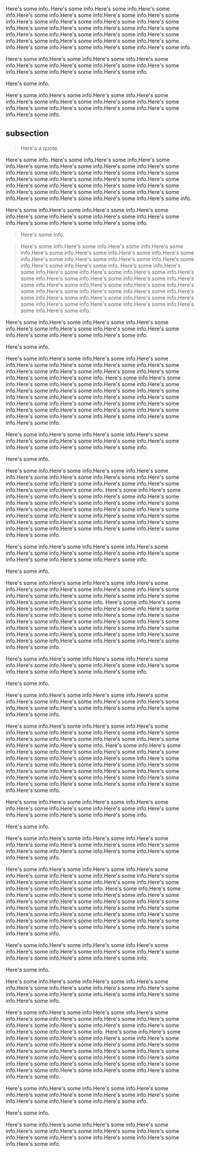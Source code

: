 Here's some info. Here's some info.Here's some info.Here's some info.Here's some info.Here's some info.Here's some info.Here's some info.Here's some info.Here's some info.Here's some info.Here's some info.Here's some info.Here's some info.Here's some info.Here's some info.Here's some info.Here's some info.Here's some info.Here's some info.Here's some info.Here's some info.Here's some info.Here's some info.Here's some info.Here's some info.Here's some info.Here's some info.

Here's some info.Here's some info.Here's some info.Here's some info.Here's some info.Here's some info.Here's some info.Here's some info.Here's some info.Here's some info.Here's some info.

Here's some info.

Here's some info.Here's some info.Here's some info.Here's some info.Here's some info.Here's some info.Here's some info.Here's some info.Here's some info.Here's some info.Here's some info.Here's some info.Here's some info.

## subsection

> Here's a quote.

Here's some info. Here's some info.Here's some info.Here's some info.Here's some info.Here's some info.Here's some info.Here's some info.Here's some info.Here's some info.Here's some info.Here's some info.Here's some info.Here's some info.Here's some info.Here's some info.Here's some info.Here's some info.Here's some info.Here's some info.Here's some info.Here's some info.Here's some info.Here's some info.Here's some info.Here's some info.Here's some info.Here's some info.

Here's some info.Here's some info.Here's some info.Here's some info.Here's some info.Here's some info.Here's some info.Here's some info.Here's some info.Here's some info.Here's some info.

> Here's some info.

> Here's some info.Here's some info.Here's some info.Here's some info.Here's some info.Here's some info.Here's some info.Here's some info.Here's some info.Here's some info.Here's some info.Here's some info.Here's some info.Here's some info. Here's some info.Here's some info.Here's some info.Here's some info.Here's some info.Here's some info.Here's some info.Here's some info.Here's some info.Here's some info.Here's some info.Here's some info.Here's some info.Here's some info.Here's some info.Here's some info.Here's some info.Here's some info.Here's some info.Here's some info.Here's some info.Here's some info.Here's some info.Here's some info.Here's some info.Here's some info.Here's some info.

Here's some info.Here's some info.Here's some info.Here's some info.Here's some info.Here's some info.Here's some info.Here's some info.Here's some info.Here's some info.Here's some info.

Here's some info.

Here's some info.Here's some info.Here's some info.Here's some info.Here's some info.Here's some info.Here's some info.Here's some info.Here's some info.Here's some info.Here's some info.Here's some info.Here's some info.Here's some info. Here's some info.Here's some info.Here's some info.Here's some info.Here's some info.Here's some info.Here's some info.Here's some info.Here's some info.Here's some info.Here's some info.Here's some info.Here's some info.Here's some info.Here's some info.Here's some info.Here's some info.Here's some info.Here's some info.Here's some info.Here's some info.Here's some info.Here's some info.Here's some info.Here's some info.Here's some info.Here's some info.

Here's some info.Here's some info.Here's some info.Here's some info.Here's some info.Here's some info.Here's some info.Here's some info.Here's some info.Here's some info.Here's some info.

Here's some info.

Here's some info.Here's some info.Here's some info.Here's some info.Here's some info.Here's some info.Here's some info.Here's some info.Here's some info.Here's some info.Here's some info.Here's some info.Here's some info.Here's some info. Here's some info.Here's some info.Here's some info.Here's some info.Here's some info.Here's some info.Here's some info.Here's some info.Here's some info.Here's some info.Here's some info.Here's some info.Here's some info.Here's some info.Here's some info.Here's some info.Here's some info.Here's some info.Here's some info.Here's some info.Here's some info.Here's some info.Here's some info.Here's some info.Here's some info.Here's some info.Here's some info.

Here's some info.Here's some info.Here's some info.Here's some info.Here's some info.Here's some info.Here's some info.Here's some info.Here's some info.Here's some info.Here's some info.

Here's some info.

Here's some info.Here's some info.Here's some info.Here's some info.Here's some info.Here's some info.Here's some info.Here's some info.Here's some info.Here's some info.Here's some info.Here's some info.Here's some info.Here's some info. Here's some info.Here's some info.Here's some info.Here's some info.Here's some info.Here's some info.Here's some info.Here's some info.Here's some info.Here's some info.Here's some info.Here's some info.Here's some info.Here's some info.Here's some info.Here's some info.Here's some info.Here's some info.Here's some info.Here's some info.Here's some info.Here's some info.Here's some info.Here's some info.Here's some info.Here's some info.Here's some info.

Here's some info.Here's some info.Here's some info.Here's some info.Here's some info.Here's some info.Here's some info.Here's some info.Here's some info.Here's some info.Here's some info.

Here's some info.

Here's some info.Here's some info.Here's some info.Here's some info.Here's some info.Here's some info.Here's some info.Here's some info.Here's some info.Here's some info.Here's some info.Here's some info.Here's some info.

Here's some info.Here's some info.Here's some info.Here's some info.Here's some info.Here's some info.Here's some info.Here's some info.Here's some info.Here's some info.Here's some info.Here's some info.Here's some info.Here's some info. Here's some info.Here's some info.Here's some info.Here's some info.Here's some info.Here's some info.Here's some info.Here's some info.Here's some info.Here's some info.Here's some info.Here's some info.Here's some info.Here's some info.Here's some info.Here's some info.Here's some info.Here's some info.Here's some info.Here's some info.Here's some info.Here's some info.Here's some info.Here's some info.Here's some info.Here's some info.Here's some info.

Here's some info.Here's some info.Here's some info.Here's some info.Here's some info.Here's some info.Here's some info.Here's some info.Here's some info.Here's some info.Here's some info.

Here's some info.

Here's some info.Here's some info.Here's some info.Here's some info.Here's some info.Here's some info.Here's some info.Here's some info.Here's some info.Here's some info.Here's some info.Here's some info.Here's some info.


Here's some info.Here's some info.Here's some info.Here's some info.Here's some info.Here's some info.Here's some info.Here's some info.Here's some info.Here's some info.Here's some info.Here's some info.Here's some info.Here's some info. Here's some info.Here's some info.Here's some info.Here's some info.Here's some info.Here's some info.Here's some info.Here's some info.Here's some info.Here's some info.Here's some info.Here's some info.Here's some info.Here's some info.Here's some info.Here's some info.Here's some info.Here's some info.Here's some info.Here's some info.Here's some info.Here's some info.Here's some info.Here's some info.Here's some info.Here's some info.Here's some info.

Here's some info.Here's some info.Here's some info.Here's some info.Here's some info.Here's some info.Here's some info.Here's some info.Here's some info.Here's some info.Here's some info.

Here's some info.

Here's some info.Here's some info.Here's some info.Here's some info.Here's some info.Here's some info.Here's some info.Here's some info.Here's some info.Here's some info.Here's some info.Here's some info.Here's some info.

Here's some info.Here's some info.Here's some info.Here's some info.Here's some info.Here's some info.Here's some info.Here's some info.Here's some info.Here's some info.Here's some info.Here's some info.Here's some info.Here's some info. Here's some info.Here's some info.Here's some info.Here's some info.Here's some info.Here's some info.Here's some info.Here's some info.Here's some info.Here's some info.Here's some info.Here's some info.Here's some info.Here's some info.Here's some info.Here's some info.Here's some info.Here's some info.Here's some info.Here's some info.Here's some info.Here's some info.Here's some info.Here's some info.Here's some info.Here's some info.Here's some info.

Here's some info.Here's some info.Here's some info.Here's some info.Here's some info.Here's some info.Here's some info.Here's some info.Here's some info.Here's some info.Here's some info.

Here's some info.

Here's some info.Here's some info.Here's some info.Here's some info.Here's some info.Here's some info.Here's some info.Here's some info.Here's some info.Here's some info.Here's some info.Here's some info.Here's some info.
